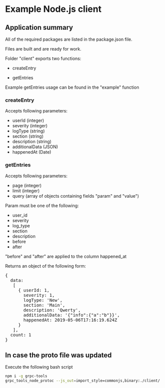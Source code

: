 # Example Node.js client 

## Application summary

All of the required packages are listed in the package.json file.

Files are built and are ready for work.

Folder "client" exports two functions:

- createEntry

- getEntries

Example getEntries usage can be found in the "example" function

### createEntry

Accepts following parameters:

- userId (integer)
- severity (integer)
- logType (string)
- section (string)
- description (string)
- additionalData (JSON)
- happenedAt (Date)

### getEntries

Accepts following parameters:

- page (integer) 
- limit (integer)
- query (array of objects containing fields "param" and "value")

Param must be one of the following:

- user_id
- severity
- log_type
- section
- description
- before
- after

"before" and "after" are applied to the column happened_at

Returns an object of the following form:

<pre>
{
  data:
   [
     { userId: 1,
       severity: 1,
       logType: 'New',
       section: 'Main',
       description: 'Qwerty',
       additionalData: '{"info":{"a":"b"}}',
       happenedAt: 2019-05-06T17:16:19.624Z
     }
   ],
  count: 1
}
</pre>

## In case the proto file was updated

Execute the following bash script

```sh
npm i -g grpc-tools
grpc_tools_node_protoc --js_out=import_style=commonjs,binary:./client/ --grpc_out=./client --plugin=protoc-gen-grpc=`which grpc_tools_node_protoc_plugin` logger-service.proto
```
